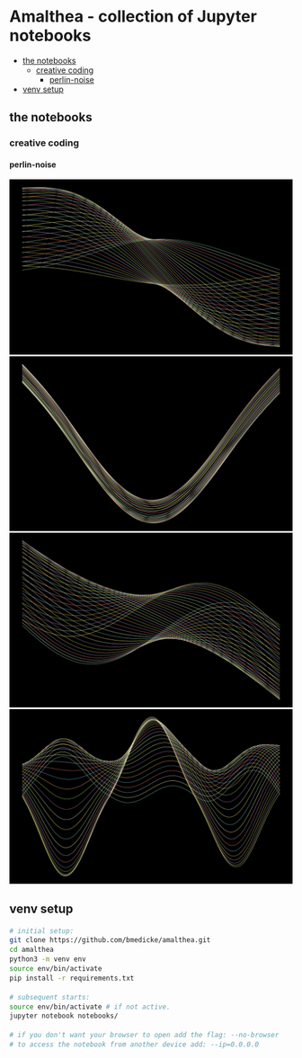 # Amalthea - collection of Jupyter notebooks


<!-- vim-markdown-toc GFM -->

* [the notebooks](#the-notebooks)
  * [creative coding](#creative-coding)
    * [perlin-noise](#perlin-noise)
* [venv setup](#venv-setup)

<!-- vim-markdown-toc -->

## the notebooks

### creative coding

#### perlin-noise

![perlin noise example 0](samples/perlin-noise-00.png)
![perlin noise example 1](samples/perlin-noise-01.png)
![perlin noise example 2](samples/perlin-noise-02.png)
![perlin noise example 3](samples/perlin-noise-03.png)

## venv setup

```sh
# initial setup:
git clone https://github.com/bmedicke/amalthea.git
cd amalthea
python3 -m venv env
source env/bin/activate
pip install -r requirements.txt

# subsequent starts:
source env/bin/activate # if not active.
jupyter notebook notebooks/

# if you don't want your browser to open add the flag: --no-browser
# to access the notebook from another device add: --ip=0.0.0.0
```
